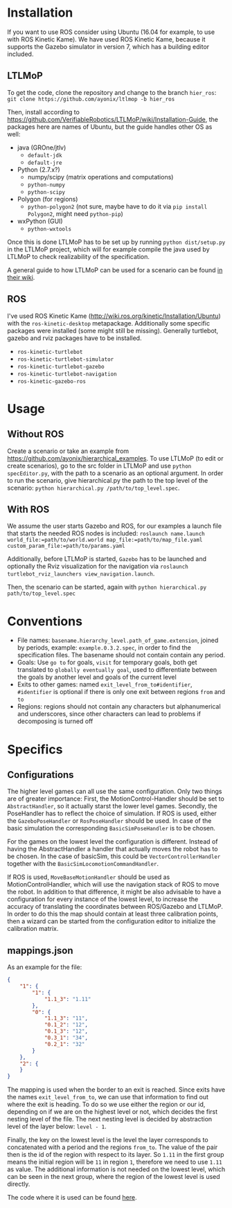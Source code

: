 # Installation
If you want to use ROS consider using Ubuntu (16.04 for example, to use with ROS Kinetic Kame).
We have used ROS Kinetic Kame, because it supports the Gazebo simulator in version 7, which has a building editor included.

## LTLMoP
To get the code, clone the repository and change to the branch `hier_ros`:
`git clone https://github.com/ayonix/ltlmop -b hier_ros`

Then, install according to
https://github.com/VerifiableRobotics/LTLMoP/wiki/Installation-Guide, the
packages here are names of Ubuntu, but the guide handles other OS as well:

- java (GROne/jtlv)
  - `default-jdk`
  - `default-jre`
- Python (2.7.x?)
  - numpy/scipy (matrix operations and computations)
  - `python-numpy`
  - `python-scipy`
- Polygon (for regions)
  - `python-polygon2` (not sure, maybe have to do it via `pip install Polygon2`, might need `python-pip`)
- wxPython (GUI)
  - `python-wxtools`
  
Once this is done LTLMoP has to be set up by running `python dist/setup.py` in
the LTLMoP project, which will for example compile the java used by LTLMoP to check realizability of the specification.

A general guide to how LTLMoP can be used for a scenario can be found [in their wiki](https://github.com/VerifiableRobotics/LTLMoP/wiki/Tutorial).

## ROS
I've used ROS Kinetic Kame (http://wiki.ros.org/kinetic/Installation/Ubuntu)
with the `ros-kinetic-desktop` metapackage. Additionally some specific
packages were installed (some might still be missing). Generally turtlebot,
gazebo and rviz packages have to be installed.

- `ros-kinetic-turtlebot`
- `ros-kinetic-turtlebot-simulator`
- `ros-kinetic-turtlebot-gazebo`
- `ros-kinetic-turtlebot-navigation`
- `ros-kinetic-gazebo-ros`

# Usage
## Without ROS
Create a scenario or take an example from
https://github.com/ayonix/hierarchical_examples. To use LTLMoP (to edit or
create scenarios), go to the src folder in LTLMoP and use `python
specEditor.py`, with the path to a scenario as an optional argument. In
order to run the scenario, give hierarchical.py the path to the top level of
the scenario: `python hierarchical.py /path/to/top_level.spec`.

## With ROS
We assume the user starts Gazebo and ROS, for our examples a launch file
that starts the needed ROS nodes is included: 
`roslaunch name.launch world_file:=path/to/world.world map_file:=path/to/map_file.yaml custom_param_file:=path/to/params.yaml`

Additionally, before LTLMoP is
started, `Gazebo` has to be launched and optionally the Rviz visualization for
the navigation via `roslaunch turtlebot_rviz_launchers
view_navigation.launch`.

Then, the scenario can be started, again with `python hierarchical.py path/to/top_level.spec`

# Conventions
- File names: `basename.hierarchy_level.path_of_game.extension`, joined by
  periods, example: `example.0.3.2.spec`, in order to find the specification
  files. The basename should not contain contain any period.
- Goals: Use `go to` for goals, `visit` for temporary goals, both get translated to
    `globally eventually goal`, used to differentiate between the goals by another
    level and goals of the current level
- Exits to other games: named `exit_level_from_to#identifier`, `#identifier` is optional if
  there is only one exit between regions `from` and `to`
- Regions: regions should not contain any characters but alphanumerical and
  underscores, since other characters can lead to problems if decomposing is
  turned off

# Specifics
## Configurations
The higher level games can all use the same configuration. Only two things are
of greater importance: First, the MotionControl-Handler should be set to
`AbstractHandler`, so it actually starst the lower level games. Secondly, the
PoseHandler has to reflect the choice of simulation. If ROS is used, either the
`GazeboPoseHandler` or `RosPoseHandler` should be used. In case of the basic
simulation the corresponding `BasicSimPoseHandler` is to be chosen.

For the games on the lowest level the configuration is different. Instead of
having the AbstractHandler a handler that actually moves the robot has to be
chosen. In the case of basicSim, this could be `VectorControllerHandler`
together with the `BasicSimLocomotionCommandHandler`.

If ROS is used, `MoveBaseMotionHandler` should be used as MotionControlHandler,
which will use the navigation stack of ROS to move the robot. In addition to
that difference, it might be also advisable to have a configuration for every
instance of the lowest level, to increase the accuracy of translating the
coordinates between ROS/Gazebo and LTLMoP. In order to do this the map should
contain at least three calibration points, then a wizard can be started from the
configuration editor to initialize the calibration matrix.

## mappings.json
As an example for the file:
```json
{
    "1": {
        "1": {
            "1.1_3": "1.11"
        },
        "0": {
            "1.1_3": "11",
            "0.1_2": "12",
            "0.1_3": "12",
            "0.3_1": "34",
            "0.2_1": "32"
        }
    },
    "2": {
    }
}
```
The mapping is used when the border to an exit is reached. Since exits have the
names `exit_level_from_to`, we can use that information to find out where the
exit is heading. To do so we use either the region or our id, depending on if we
are on the highest level or not, which decides the first nesting level of the
file. The next nesting level is decided by abstraction level of the layer below:
`level - 1`.

Finally, the key on the lowest level is the level the layer corresponds to
concatenated with a period and the regions `from_to`. The value of the pair then
is the id of the region with respect to its layer. So `1.11` in the first group
means the initial region will be `11` in region `1`, therefore we need to use
`1.11` as value. The additional information is not needed on the lowest level,
which can be seen in the next group, where the region of the lowest level is
used directly.

The code where it is used can be found [here](https://github.com/ayonix/LTLMoP/blob/hier_ros/src/lib/handlers/share/MotionControl/AbstractHandler.py#L162).
